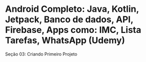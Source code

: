 # Android Completo: Java, Kotlin, Jetpack, Banco de dados, API, Firebase, Apps como: IMC, Lista Tarefas, WhatsApp (Udemy)
Seção 03: Criando Primeiro Projeto 
